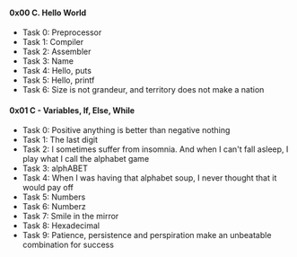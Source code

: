 <h4>0x00 C. Hello World</h4>
<ul>
<li>Task 0: Preprocessor</li>
<li>Task 1: Compiler</li>
<li>Task 2: Assembler</li>
<li>Task 3: Name</li>
<li>Task 4: Hello, puts</li>
<li>Task 5: Hello, printf</li>
<li>Task 6: Size is not grandeur, and territory does not make a nation</li>
</ul>

<h4>0x01 C - Variables, If, Else, While</h4>
<ul>
<li>Task 0: Positive anything is better than negative nothing</li>
<li>Task 1: The last digit</li>
<li>Task 2: I sometimes suffer from insomnia. And when I can't fall asleep, I play what I call the alphabet game</li>
<li>Task 3: alphABET</li>
<li>Task 4: When I was having that alphabet soup, I never thought that it would pay off</li>
<li>Task 5: Numbers</li>
<li>Task 6: Numberz</li>
<li>Task 7: Smile in the mirror</li>
<li>Task 8: Hexadecimal</li>
<li>Task 9: Patience, persistence and perspiration make an unbeatable combination for success</li>
</ul>
